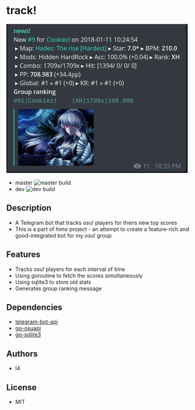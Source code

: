 # track!
![demo](track.png)
* master ![master build](https://travis-ci.org/l4foss/track.svg?branch=master)
* dev ![dev build](https://travis-ci.org/l4foss/track.svg?branch=dev)
## Description
* A Telegram bot that tracks osu! players for theirs new top scores
* This is a part of *hime* project - an attempt to create a feature-rich and
good-integrated bot for my osu! group

## Features
* Tracks osu! players for each interval of time
* Using goroutine to fetch the scores simultaneously
* Using sqlite3 to store old stats
* Generates group ranking message

## Dependencies
* [telegram-bot-api](https://github.com/go-telegram-bot-api/telegram-bot-api)
* [go-osuapi](https://github.com/thehowl/go-osuapi)
* [go-sqlite3](https://github.com/mattn/go-sqlite3)

## Authors
* l4

## License
* MIT
